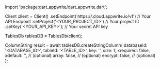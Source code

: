 import 'package:dart_appwrite/dart_appwrite.dart';

Client client = Client()
    .setEndpoint('https://<REGION>.cloud.appwrite.io/v1') // Your API Endpoint
    .setProject('<YOUR_PROJECT_ID>') // Your project ID
    .setKey('<YOUR_API_KEY>'); // Your secret API key

TablesDb tablesDB = TablesDb(client);

ColumnString result = await tablesDB.createStringColumn(
    databaseId: '<DATABASE_ID>',
    tableId: '<TABLE_ID>',
    key: '',
    size: 1,
    xrequired: false,
    xdefault: '<DEFAULT>', // (optional)
    array: false, // (optional)
    encrypt: false, // (optional)
);
